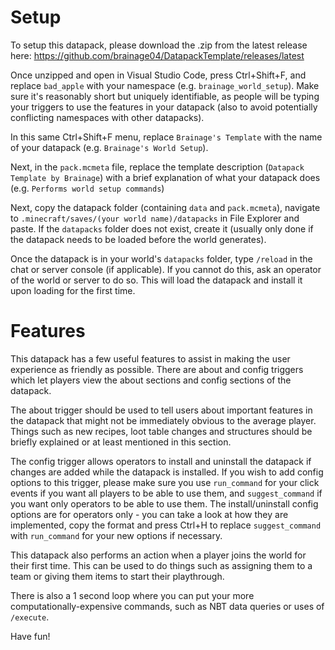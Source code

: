 # Setup
To setup this datapack, please download the .zip from the latest release here: https://github.com/brainage04/DatapackTemplate/releases/latest

Once unzipped and open in Visual Studio Code, press Ctrl+Shift+F, and replace `bad_apple` with your namespace (e.g. `brainage_world_setup`). Make sure it's reasonably short but uniquely identifiable, as people will be typing your triggers to use the features in your datapack (also to avoid potentially conflicting namespaces with other datapacks).

In this same Ctrl+Shift+F menu, replace `Brainage's Template` with the name of your datapack (e.g. `Brainage's World Setup`).

Next, in the `pack.mcmeta` file, replace the template description (`Datapack Template by Brainage`) with a brief explanation of what your datapack does (e.g. `Performs world setup commands`)

Next, copy the datapack folder (containing `data` and `pack.mcmeta`), navigate to `.minecraft/saves/(your world name)/datapacks` in File Explorer and paste. If the `datapacks` folder does not exist, create it (usually only done if the datapack needs to be loaded before the world generates).

Once the datapack is in your world's `datapacks` folder, type `/reload` in the chat or server console (if applicable). If you cannot do this, ask an operator of the world or server to do so. This will load the datapack and install it upon loading for the first time.

# Features
This datapack has a few useful features to assist in making the user experience as friendly as possible. There are about and config triggers which let players view the about sections and config sections of the datapack.

The about trigger should be used to tell users about important features in the datapack that might not be immediately obvious to the average player. Things such as new recipes, loot table changes and structures should be briefly explained or at least mentioned in this section.

The config trigger allows operators to install and uninstall the datapack if changes are added while the datapack is installed. If you wish to add config options to this trigger, please make sure you use `run_command` for your click events if you want all players to be able to use them, and `suggest_command` if you want only operators to be able to use them. The install/uninstall config options are for operators only - you can take a look at how they are implemented, copy the format and press Ctrl+H to replace `suggest_command` with `run_command` for your new options if necessary.

This datapack also performs an action when a player joins the world for their first time. This can be used to do things such as assigning them to a team or giving them items to start their playthrough.

There is also a 1 second loop where you can put your more computationally-expensive commands, such as NBT data queries or uses of `/execute`.

Have fun!
